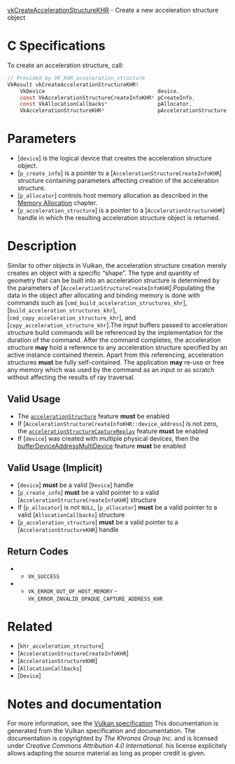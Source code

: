 [vkCreateAccelerationStructureKHR](https://www.khronos.org/registry/vulkan/specs/1.3-extensions/man/html/vkCreateAccelerationStructureKHR.html) - Create a new acceleration structure object

# C Specifications
To create an acceleration structure, call:
```c
// Provided by VK_KHR_acceleration_structure
VkResult vkCreateAccelerationStructureKHR(
    VkDevice                                    device,
    const VkAccelerationStructureCreateInfoKHR* pCreateInfo,
    const VkAllocationCallbacks*                pAllocator,
    VkAccelerationStructureKHR*                 pAccelerationStructure);
```

# Parameters
- [`device`] is the logical device that creates the acceleration structure object.
- [`p_create_info`] is a pointer to a [`AccelerationStructureCreateInfoKHR`] structure containing parameters affecting creation of the acceleration structure.
- [`p_allocator`] controls host memory allocation as described in the [Memory Allocation](https://www.khronos.org/registry/vulkan/specs/1.3-extensions/html/vkspec.html#memory-allocation) chapter.
- [`p_acceleration_structure`] is a pointer to a [`AccelerationStructureKHR`] handle in which the resulting acceleration structure object is returned.

# Description
Similar to other objects in Vulkan, the acceleration structure creation
merely creates an object with a specific “shape”.
The type and quantity of geometry that can be built into an acceleration
structure is determined by the parameters of
[`AccelerationStructureCreateInfoKHR`].Populating the data in the object after allocating and binding memory is
done with commands such as [`cmd_build_acceleration_structures_khr`],
[`build_acceleration_structures_khr`],
[`cmd_copy_acceleration_structure_khr`], and
[`copy_acceleration_structure_khr`].The input buffers passed to acceleration structure build commands will be
referenced by the implementation for the duration of the command.
After the command completes, the acceleration structure  **may**  hold a
reference to any acceleration structure specified by an active instance
contained therein.
Apart from this referencing, acceleration structures  **must**  be fully
self-contained.
The application  **may**  re-use or free any memory which was used by the command
as an input or as scratch without affecting the results of ray traversal.
## Valid Usage
-    The [`accelerationStructure`](https://www.khronos.org/registry/vulkan/specs/1.3-extensions/html/vkspec.html#features-accelerationStructure) feature  **must**  be enabled
-    If [`AccelerationStructureCreateInfoKHR::device_address`] is not zero, the [`accelerationStructureCaptureReplay`](https://www.khronos.org/registry/vulkan/specs/1.3-extensions/html/vkspec.html#features-accelerationStructureCaptureReplay) feature  **must**  be enabled
-    If [`device`] was created with multiple physical devices, then the [bufferDeviceAddressMultiDevice](https://www.khronos.org/registry/vulkan/specs/1.3-extensions/html/vkspec.html#features-bufferDeviceAddressMultiDevice) feature  **must**  be enabled

## Valid Usage (Implicit)
-  [`device`] **must**  be a valid [`Device`] handle
-  [`p_create_info`] **must**  be a valid pointer to a valid [`AccelerationStructureCreateInfoKHR`] structure
-    If [`p_allocator`] is not `NULL`, [`p_allocator`] **must**  be a valid pointer to a valid [`AllocationCallbacks`] structure
-  [`p_acceleration_structure`] **must**  be a valid pointer to a [`AccelerationStructureKHR`] handle

## Return Codes
*   - `VK_SUCCESS` 
*   - `VK_ERROR_OUT_OF_HOST_MEMORY`  - `VK_ERROR_INVALID_OPAQUE_CAPTURE_ADDRESS_KHR`

# Related
- [`khr_acceleration_structure`]
- [`AccelerationStructureCreateInfoKHR`]
- [`AccelerationStructureKHR`]
- [`AllocationCallbacks`]
- [`Device`]

# Notes and documentation
For more information, see the [Vulkan specification](https://www.khronos.org/registry/vulkan/specs/1.3-extensions/html/vkspec.html)
This documentation is generated from the Vulkan specification and documentation.
The documentation is copyrighted by *The Khronos Group Inc.* and is licensed under *Creative Commons Attribution 4.0 International*.
his license explicitely allows adapting the source material as long as proper credit is given.
        